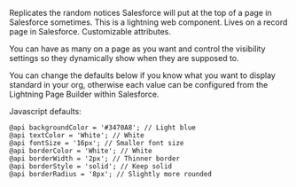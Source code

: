 Replicates the random notices Salesforce will put at the top of a page in Salesforce sometimes. This is a lightning web component. Lives on a record page in Salesforce. Customizable attributes.

You can have as many on a page as you want and control the visibility settings so they dynamically show when they are supposed to.

You can change the defaults below if you know what you want to display standard in your org, otherwise each value can be configured from the Lightning Page Builder within Salesforce.

Javascript defaults:
```
@api backgroundColor = '#3470A8'; // Light blue
@api textColor = 'White'; // White
@api fontSize = '16px'; // Smaller font size
@api borderColor = 'White'; // White
@api borderWidth = '2px'; // Thinner border
@api borderStyle = 'solid'; // Keep solid
@api borderRadius = '8px'; // Slightly more rounded
```
